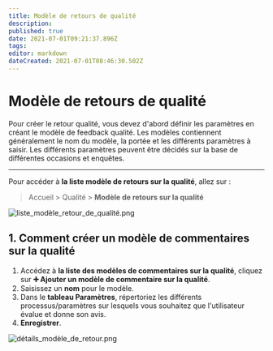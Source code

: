 ```yaml
---
title: Modèle de retours de qualité
description: 
published: true
date: 2021-07-01T09:21:37.896Z
tags: 
editor: markdown
dateCreated: 2021-07-01T08:46:30.502Z
---
```


# Modèle de retours de qualité

Pour créer le retour qualité, vous devez d'abord définir les paramètres en créant le modèle de feedback qualité. Les modèles contiennent généralement le nom du modèle, la portée et les différents paramètres à saisir. Les différents paramètres peuvent être décidés sur la base de différentes occasions et enquêtes.

---

Pour accéder à **la liste modèle de retours sur la qualité**, allez sur :

> Accueil > Qualité > **Modèle de retours sur la qualité**

![liste_modèle_retour_de_qualité.png](/quality/quality-feedback-template/liste_modèle_retour_de_qualité.png)

## 1. Comment créer un modèle de commentaires sur la qualité

1. Accédez à **la liste des modèles de commentaires sur la qualité**, cliquez sur **:heavy_plus_sign: Ajouter un modèle de commentaire sur la qualité**.
2. Saisissez un **nom** pour le modèle.
3. Dans le **tableau Paramètres**, répertoriez les différents processus/paramètres sur lesquels vous souhaitez que l'utilisateur évalue et donne son avis.
4. **Enregistrer**.

![détails_modèle_de_retour.png](/quality/quality-feedback-template/détails_modèle_de_retour.png)

